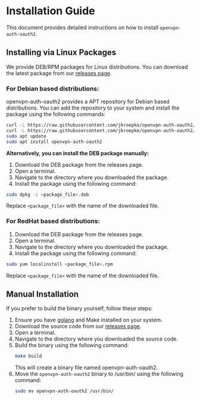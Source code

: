 # Installation Guide

This document provides detailed instructions on how to install `openvpn-auth-oauth2`.

## Installing via Linux Packages

We provide DEB/RPM packages for Linux distributions. You can download the latest package from our [releases page](https://github.com/jkroepke/openvpn-auth-oauth2/releases/latest).

### For Debian based distributions:

openvpn-auth-oauth2 provides a APT repository for Debian based distributions. You can add the repository to your system and install the package using the following commands:

```bash
curl -L https://raw.githubusercontent.com/jkroepke/openvpn-auth-oauth2/refs/heads/main/packaging/apt/openvpn-auth-oauth2.asc | sudo tee /etc/apt/keyrings/openvpn-auth-oauth2.asc
curl -L https://raw.githubusercontent.com/jkroepke/openvpn-auth-oauth2/refs/heads/main/packaging/apt/openvpn-auth-oauth2.sources | sudo tee /etc/apt/sources.list.d/openvpn-auth-oauth2.sources
sudo apt update
sudo apt install openvpn-auth-oauth2
```

**Alternatively, you can install the DEB package manually:**

1. Download the DEB package from the releases page.
2. Open a terminal.
3. Navigate to the directory where you downloaded the package.
4. Install the package using the following command:

```bash
sudo dpkg -i <package_file>.deb
```

Replace `<package_file>` with the name of the downloaded file.

### For RedHat based distributions:

1. Download the DEB package from the releases page.
2. Open a terminal.
3. Navigate to the directory where you downloaded the package.
4. Install the package using the following command:


```bash
sudo yum localinstall <package_file>.rpm
```

Replace `<package_file>` with the name of the downloaded file.

## Manual Installation

If you prefer to build the binary yourself, follow these steps:
1. Ensure you have [golang](https://go.dev/doc/install) and Make installed on your system.
2. Download the source code from our [releases page](https://github.com/jkroepke/openvpn-auth-oauth2/releases/latest).
3. Open a terminal.
4. Navigate to the directory where you downloaded the source code.
5. Build the binary using the following command:
    ```bash
    make build
    ```
    This will create a binary file named openvpn-auth-oauth2.
6. Move the `openvpn-auth-oauth2` binary to /usr/bin/ using the following command:
    ```bash
    sudo mv openvpn-auth-oauth2 /usr/bin/
    ```
